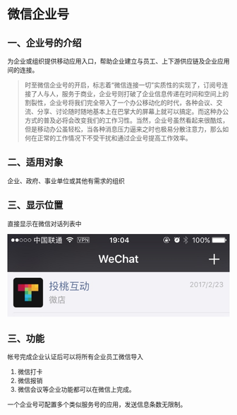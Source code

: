 # 微信企业号

## 一、企业号的介绍

为企业或组织提供移动应用入口，帮助企业建立与员工、上下游供应链及企业应用间的连接。

> 时至微信企业号的开启，标志着“微信连接一切”实质性的实现了，订阅号连接了人与人，服务于商业，企业号则打破了企业信息传递在时间和空间上的割裂性，企业号将我们完全带入了一个办公移动化的时代，各种会议、交流、分享、讨论随时随地基本上在巴掌大的屏幕上就可以搞定。而这种办公方式的普及必将会改变我们的工作习性。当然，企业号虽然看起来很酷炫，但是移动办公虽轻松，当各种消息压力逼来之时也极易分散注意力，那么如何在正常的工作情况下不受干扰和通过企业号提高工作效率。

## 二、适用对象

企业、政府、事业单位或其他有需求的组织

## 三、显示位置

直接显示在微信对话列表中

![](media/14891444176000.jpg)

## 三、功能

帐号完成企业认证后可以将所有企业员工微信导入

1. 微信打卡
2. 微信报销
3. 微信会议等企业功能都可以在微信上完成。

一个企业号可配置多个类似服务号的应用，发送信息条数无限制。

